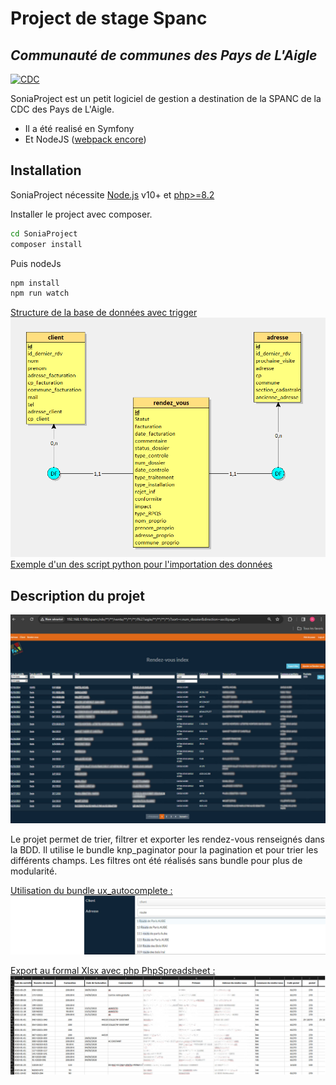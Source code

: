 # Project de stage Spanc 
## _Communauté de communes des Pays de L'Aigle_

[![CDC](https://upload.wikimedia.org/wikipedia/commons/thumb/4/49/Logo_cdc_des_Pays_lAigle.jpg/280px-Logo_cdc_des_Pays_lAigle.jpg)](https://upload.wikimedia.org/wikipedia/commons/thumb/4/49/Logo_cdc_des_Pays_lAigle.jpg/280px-Logo_cdc_des_Pays_lAigle.jpg)


SoniaProject est un petit logiciel de gestion a destination de la SPANC de la CDC des Pays de L'Aigle.

- Il a été realisé en Symfony
- Et NodeJS ([webpack encore](https://symfony.com/doc/current/frontend/encore/installation.html))


## Installation

SoniaProject nécessite [Node.js](https://nodejs.org/) v10+ et [php>=8.2](https://www.php.net/releases/8.2/fr.php)
            

Installer le project avec composer.

```sh
cd SoniaProject
composer install
```

Puis nodeJs

```sh
npm install
npm run watch
```

[Structure de la base de données avec trigger](https://github.com/Gotlub/SoniaProject/blob/main/documents/StructureBDDpourTest.sql)  
[![tables](https://raw.githubusercontent.com/Gotlub/SoniaProject/main/documents/mcd.png)](https://raw.githubusercontent.com/Gotlub/SoniaProject/main/documents/mcd.png)
[Exemple d'un des script python pour l'importation des données ](https://raw.githubusercontent.com/Gotlub/SoniaProject/main/documents/finalscriptExemple.py)  
  
  
## Description du projet
   
[![project](https://raw.githubusercontent.com/Gotlub/SoniaProject/main/documents/filtres.jpg)](https://raw.githubusercontent.com/Gotlub/SoniaProject/main/documents/filtres.jpg)

Le projet permet de trier, filtrer et exporter les rendez-vous renseignés dans la BDD.
Il utilise le bundle knp_paginator pour la pagination et pour trier les différents champs.
Les filtres ont été réalisés sans bundle pour plus de modularité.


[Utilisation du bundle ux_autocomplete : ](https://symfony.com/bundles/ux-autocomplete/current/index.html)
[![autoComplete](https://raw.githubusercontent.com/Gotlub/SoniaProject/main/documents/autoComplete.jpg)](https://raw.githubusercontent.com/Gotlub/SoniaProject/main/documents/autoComplete.jpg)

[Export au formal Xlsx avec php PhpSpreadsheet : ](https://phpspreadsheet.readthedocs.io/en/latest/)
[![PhpSpreadsheet](https://raw.githubusercontent.com/Gotlub/SoniaProject/main/documents/Xlsx.jpg)](https://raw.githubusercontent.com/Gotlub/SoniaProject/main/documents/Xlsx.jpg)
